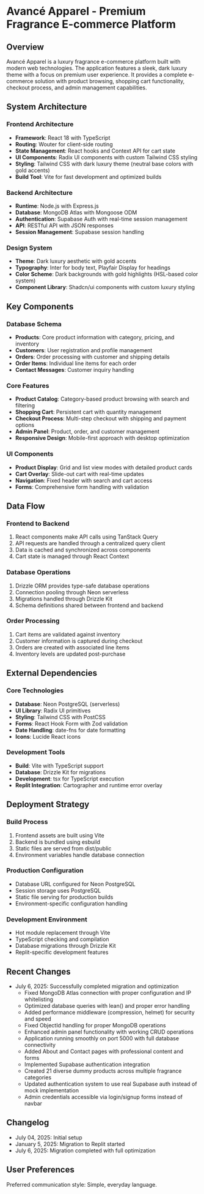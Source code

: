 # Avancé Apparel - Premium Fragrance E-commerce Platform

## Overview

Avancé Apparel is a luxury fragrance e-commerce platform built with modern web technologies. The application features a sleek, dark luxury theme with a focus on premium user experience. It provides a complete e-commerce solution with product browsing, shopping cart functionality, checkout process, and admin management capabilities.

## System Architecture

### Frontend Architecture
- **Framework**: React 18 with TypeScript
- **Routing**: Wouter for client-side routing
- **State Management**: React hooks and Context API for cart state
- **UI Components**: Radix UI components with custom Tailwind CSS styling
- **Styling**: Tailwind CSS with dark luxury theme (neutral base colors with gold accents)
- **Build Tool**: Vite for fast development and optimized builds

### Backend Architecture
- **Runtime**: Node.js with Express.js
- **Database**: MongoDB Atlas with Mongoose ODM
- **Authentication**: Supabase Auth with real-time session management
- **API**: RESTful API with JSON responses
- **Session Management**: Supabase session handling

### Design System
- **Theme**: Dark luxury aesthetic with gold accents
- **Typography**: Inter for body text, Playfair Display for headings
- **Color Scheme**: Dark backgrounds with gold highlights (HSL-based color system)
- **Component Library**: Shadcn/ui components with custom luxury styling

## Key Components

### Database Schema
- **Products**: Core product information with category, pricing, and inventory
- **Customers**: User registration and profile management
- **Orders**: Order processing with customer and shipping details
- **Order Items**: Individual line items for each order
- **Contact Messages**: Customer inquiry handling

### Core Features
- **Product Catalog**: Category-based product browsing with search and filtering
- **Shopping Cart**: Persistent cart with quantity management
- **Checkout Process**: Multi-step checkout with shipping and payment options
- **Admin Panel**: Product, order, and customer management
- **Responsive Design**: Mobile-first approach with desktop optimization

### UI Components
- **Product Display**: Grid and list view modes with detailed product cards
- **Cart Overlay**: Slide-out cart with real-time updates
- **Navigation**: Fixed header with search and cart access
- **Forms**: Comprehensive form handling with validation

## Data Flow

### Frontend to Backend
1. React components make API calls using TanStack Query
2. API requests are handled through a centralized query client
3. Data is cached and synchronized across components
4. Cart state is managed through React Context

### Database Operations
1. Drizzle ORM provides type-safe database operations
2. Connection pooling through Neon serverless
3. Migrations handled through Drizzle Kit
4. Schema definitions shared between frontend and backend

### Order Processing
1. Cart items are validated against inventory
2. Customer information is captured during checkout
3. Orders are created with associated line items
4. Inventory levels are updated post-purchase

## External Dependencies

### Core Technologies
- **Database**: Neon PostgreSQL (serverless)
- **UI Library**: Radix UI primitives
- **Styling**: Tailwind CSS with PostCSS
- **Forms**: React Hook Form with Zod validation
- **Date Handling**: date-fns for date formatting
- **Icons**: Lucide React icons

### Development Tools
- **Build**: Vite with TypeScript support
- **Database**: Drizzle Kit for migrations
- **Development**: tsx for TypeScript execution
- **Replit Integration**: Cartographer and runtime error overlay

## Deployment Strategy

### Build Process
1. Frontend assets are built using Vite
2. Backend is bundled using esbuild
3. Static files are served from dist/public
4. Environment variables handle database connection

### Production Configuration
- Database URL configured for Neon PostgreSQL
- Session storage uses PostgreSQL
- Static file serving for production builds
- Environment-specific configuration handling

### Development Environment
- Hot module replacement through Vite
- TypeScript checking and compilation
- Database migrations through Drizzle Kit
- Replit-specific development features

## Recent Changes

- July 6, 2025: Successfully completed migration and optimization
  - Fixed MongoDB Atlas connection with proper configuration and IP whitelisting
  - Optimized database queries with lean() and proper error handling
  - Added performance middleware (compression, helmet) for security and speed
  - Fixed ObjectId handling for proper MongoDB operations
  - Enhanced admin panel functionality with working CRUD operations
  - Application running smoothly on port 5000 with full database connectivity
  - Added About and Contact pages with professional content and forms
  - Implemented Supabase authentication integration
  - Created 21 diverse dummy products across multiple fragrance categories
  - Updated authentication system to use real Supabase auth instead of mock implementation
  - Admin credentials accessible via login/signup forms instead of navbar

## Changelog

- July 04, 2025: Initial setup
- January 5, 2025: Migration to Replit started  
- July 6, 2025: Migration completed with full optimization

## User Preferences

Preferred communication style: Simple, everyday language.
